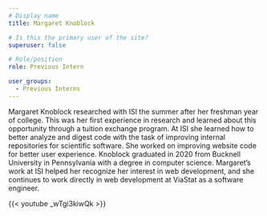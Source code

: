 ```yaml
---
# Display name
title: Margaret Knoblock

# Is this the primary user of the site?
superuser: false

# Role/position
role: Previous Intern

user_groups:
  - Previous Interns
---
```


Margaret Knoblock researched with ISI the summer after her freshman year of college. This was her first experience in
research and learned about this opportunity through a tuition exchange program. At ISI she learned how to better analyze
and digest code with the task of improving internal repositories for scientific software. She worked on improving website
code for better user experience. Knoblock graduated in 2020 from Bucknell University in Pennsylvania with a degree in
computer science. Margaret’s work at ISI helped her recognize her interest in web development, and she continues to work
directly in web development at ViaStat as a software engineer.

{{< youtube _wTgi3kiwQk >}}
